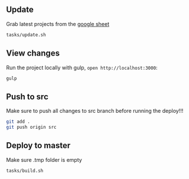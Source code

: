 ## Update

Grab latest projects from the [google sheet](https://docs.google.com/spreadsheets/d/1Fdsz9s0WQlyG72UtCLiSa8_LjtbRI7G8yRBetGhj_vo/edit)

```sh
tasks/update.sh
```

## View changes

Run the project locally with gulp, `open http://localhost:3000`: 

```sh
gulp
```

## Push to src 

Make sure to push all changes to src branch before running the deploy!!!

```sh
git add .
git push origin src
```


## Deploy to master

Make sure .tmp folder is empty

```sh
tasks/build.sh
```
